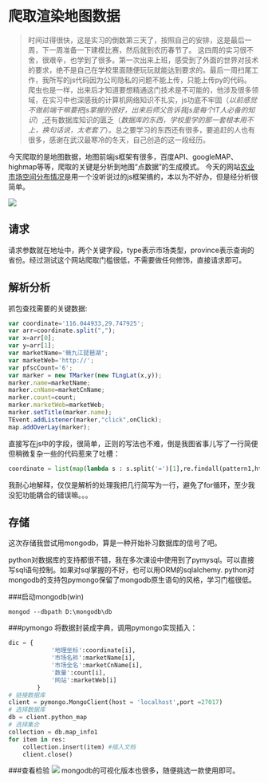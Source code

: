 # 爬取渲染地图数据
> 时间过得很快，这是实习的倒数第三天了，按照自己的安排，这是最后一周，下一周准备一下建模比赛，然后就到农历春节了。 这四周的实习很不舍，很艰辛，也学到了很多。第一次出来上班，感受到了外面的世界对技术的要求，绝不是自己在学校里面随便玩玩就能达到要求的。最后一周扫尾工作，我所写的js代码因为公司隐私的问题不能上传，只能上传py的代码。
> 爬虫也是一样，出来后才知道要想精通这门技术是不可能的，他涉及很多领域，在实习中也深感我的计算机网络知识不扎实，js功底不牢固（*以前感觉不做前端干嘛要把js掌握的很好，出来后师父告诉我js是每个IT人必备的知识*）,还有数据库知识的匮乏（*数据库的东西，学校里学的那一套根本用不上，换句话说，太老套了*）。总之要学习的东西还有很多，要追赶的人也有很多，感谢在武汉最寒冷的冬天，自己创造的这一段经历。

今天爬取的是地图数据，地图前端js框架有很多，百度API、googleMAP、highmap等等，爬取的关键是分析到地图“点数据”的生成模式。 今天的网站[农业市场空间分布情况](http://jgsb.agri.cn/controller?ifnew=false&type=2&province=&SERVICE_ID=REGISTRY_MARKET_MAP_SEARCH_SERVICE&login_result_sign=nologin)是用一个没听说过的js框架搞的，本以为不好办，但是经分析很简单。

![](https://ws1.sinaimg.cn/large/6af92b9fly1fnzs2xy7d8j20iw0e5q7r.jpg)

## 请求
请求参数就在地址中，两个关键字段，type表示市场类型，province表示查询的省份。经过测试这个网站爬取门槛很低，不需要做任何修饰，直接请求即可。
## 解析分析
抓包查找需要的关键数据:
```javascript
var coordinate='116.044933,29.747925';
var arr=coordinate.split(",");
var x=arr[0];
var y=arr[1];
var marketName='赣九江琵琶湖';
var marketWeb='http://';
var pfscCount='6';
var marker = new TMarker(new TLngLat(x,y)); 
marker.name=marketName;
marker.cnName=marketCnName;
marker.count=count;
marker.marketWeb=marketWeb;
marker.setTitle(marker.name);
TEvent.addListener(marker,"click",onClick); 
map.addOverLay(marker); 
```
直接写在js中的字段，很简单，正则的写法也不难，倒是我图省事儿写了一行简便但稍微复杂一些的代码惹来了吐槽：
```python
coordinate = list(map(lambda s : s.split('=')[1],re.findall(pattern1,html)))
```
我耐心地解释，仅仅是解析的处理我把几行简写为一行，避免了for循环，至少我没犯功能耦合的错误嘛。。。
## 存储
这次存储我尝试用mongodb，算是一种开始补习数据库的信号了吧。

python对数据库的支持都很不错，我在多次课设中使用到了pymysql。可以直接写sql语句控制。如果对sql掌握的不好，也可以用ORM的sqlalchemy. python对mongodb的支持包pymongo保留了mongodb原生语句的风格，学习门槛很低。

###启动mongodb(win)
```shell
mongod --dbpath D:\mongodb\db
```
###pymongo
将数据封装成字典，调用pymongo实现插入：
```python
dic = {
            '地理坐标':coordinate[i],
            '市场名称':marketName[i],
            '市场全名':marketCnName[i],
            '数量':count[i],
            '网站':marketWeb[i]
        }
# 链接数据库
client = pymongo.MongoClient(host = 'localhost',port =27017)
# 选择数据库
db = client.python_map
# 选择集合
collection = db.map_info1
for item in res:
    collection.insert(item) #插入文档
    client.close()
```
###查看检验
![](https://ws1.sinaimg.cn/large/6af92b9fly1fnzu19ibdyj20pi09fgn6.jpg)
mongodb的可视化版本也很多，随便挑选一款使用即可。